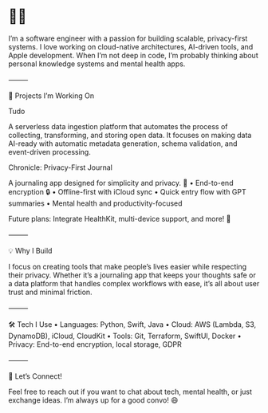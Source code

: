 # 👋🏽

I’m a software engineer with a passion for building scalable, privacy-first systems. I love working on cloud-native architectures, AI-driven tools, and Apple development. When I’m not deep in code, I’m probably thinking about personal knowledge systems and mental health apps.

⸻

🚀 Projects I’m Working On

Tudo

A serverless data ingestion platform that automates the process of collecting, transforming, and storing open data. It focuses on making data AI-ready with automatic metadata generation, schema validation, and event-driven processing.

Chronicle: Privacy-First Journal

A journaling app designed for simplicity and privacy. 📓
	•	End-to-end encryption 🔒
	•	Offline-first with iCloud sync
	•	Quick entry flow with GPT summaries
	•	Mental health and productivity-focused

Future plans: Integrate HealthKit, multi-device support, and more! 🌱

⸻

💡 Why I Build

I focus on creating tools that make people’s lives easier while respecting their privacy. Whether it’s a journaling app that keeps your thoughts safe or a data platform that handles complex workflows with ease, it’s all about user trust and minimal friction.

⸻

🛠️ Tech I Use
	•	Languages: Python, Swift, Java
	•	Cloud: AWS (Lambda, S3, DynamoDB), iCloud, CloudKit
	•	Tools: Git, Terraform, SwiftUI, Docker
	•	Privacy: End-to-end encryption, local storage, GDPR

⸻

🤝 Let’s Connect!

Feel free to reach out if you want to chat about tech, mental health, or just exchange ideas. I’m always up for a good convo! 😄
